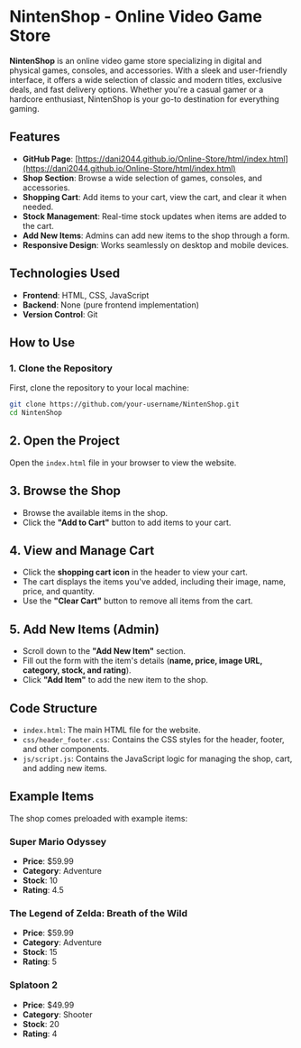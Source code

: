 # NintenShop - Online Video Game Store

**NintenShop** is an online video game store specializing in digital and physical games, consoles, and accessories. With a sleek and user-friendly interface, it offers a wide selection of classic and modern titles, exclusive deals, and fast delivery options. Whether you're a casual gamer or a hardcore enthusiast, NintenShop is your go-to destination for everything gaming.

## Features

- **GitHub Page**: [https://dani2044.github.io/Online-Store/html/index.html](https://dani2044.github.io/Online-Store/html/index.html)
- **Shop Section**: Browse a wide selection of games, consoles, and accessories.
- **Shopping Cart**: Add items to your cart, view the cart, and clear it when needed.
- **Stock Management**: Real-time stock updates when items are added to the cart.
- **Add New Items**: Admins can add new items to the shop through a form.
- **Responsive Design**: Works seamlessly on desktop and mobile devices.

## Technologies Used

- **Frontend**: HTML, CSS, JavaScript
- **Backend**: None (pure frontend implementation)
- **Version Control**: Git

## How to Use

### 1. Clone the Repository

First, clone the repository to your local machine:

```bash
git clone https://github.com/your-username/NintenShop.git
cd NintenShop
```
## 2. Open the Project

Open the `index.html` file in your browser to view the website.

## 3. Browse the Shop

- Browse the available items in the shop.
- Click the **"Add to Cart"** button to add items to your cart.

## 4. View and Manage Cart

- Click the **shopping cart icon** in the header to view your cart.
- The cart displays the items you've added, including their image, name, price, and quantity.
- Use the **"Clear Cart"** button to remove all items from the cart.

## 5. Add New Items (Admin)

- Scroll down to the **"Add New Item"** section.
- Fill out the form with the item's details (**name, price, image URL, category, stock, and rating**).
- Click **"Add Item"** to add the new item to the shop.

## Code Structure

- `index.html`: The main HTML file for the website.
- `css/header_footer.css`: Contains the CSS styles for the header, footer, and other components.
- `js/script.js`: Contains the JavaScript logic for managing the shop, cart, and adding new items.

## Example Items

The shop comes preloaded with example items:

### **Super Mario Odyssey**
- **Price**: $59.99  
- **Category**: Adventure  
- **Stock**: 10  
- **Rating**: 4.5  

### **The Legend of Zelda: Breath of the Wild**
- **Price**: $59.99  
- **Category**: Adventure  
- **Stock**: 15  
- **Rating**: 5  

### **Splatoon 2**
- **Price**: $49.99  
- **Category**: Shooter  
- **Stock**: 20  
- **Rating**: 4 

